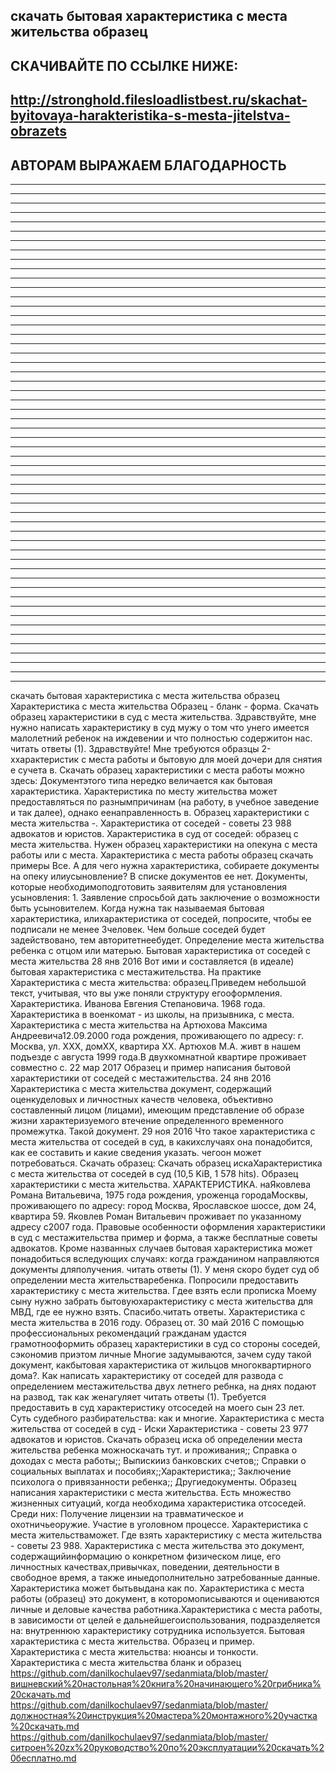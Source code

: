 скачать бытовая характеристика с места жительства образец
--------------------------------------------------
СКАЧИВАЙТЕ ПО ССЫЛКЕ НИЖЕ:
--------------------------------------------------
http://stronghold.filesloadlistbest.ru/skachat-byitovaya-harakteristika-s-mesta-jitelstva-obrazets
--------------------------------------------------
АВТОРАМ ВЫРАЖАЕМ БЛАГОДАРНОСТЬ
--------------------------------------------------
--------------------------------------------------
--------------------------------------------------
--------------------------------------------------
--------------------------------------------------
--------------------------------------------------
--------------------------------------------------
--------------------------------------------------
--------------------------------------------------
--------------------------------------------------
--------------------------------------------------
--------------------------------------------------
--------------------------------------------------
--------------------------------------------------
--------------------------------------------------
--------------------------------------------------
--------------------------------------------------
--------------------------------------------------
--------------------------------------------------
--------------------------------------------------
--------------------------------------------------
--------------------------------------------------
--------------------------------------------------
--------------------------------------------------
--------------------------------------------------
--------------------------------------------------
--------------------------------------------------
--------------------------------------------------
--------------------------------------------------
--------------------------------------------------
--------------------------------------------------
--------------------------------------------------
--------------------------------------------------
--------------------------------------------------
--------------------------------------------------
--------------------------------------------------
--------------------------------------------------
--------------------------------------------------
--------------------------------------------------
--------------------------------------------------
--------------------------------------------------
--------------------------------------------------
--------------------------------------------------
--------------------------------------------------
--------------------------------------------------
--------------------------------------------------
--------------------------------------------------
--------------------------------------------------
--------------------------------------------------
--------------------------------------------------
--------------------------------------------------
--------------------------------------------------
--------------------------------------------------
--------------------------------------------------
--------------------------------------------------
скачать бытовая характеристика с места жительства образец Характеристика с места жительства  Образец - бланк - форма. Скачать образец характеристики в суд с места жительства. Здравствуйте, мне нужно написать характеристику в суд мужу о том что унего имеется малолетний ребенок на иждевении и что полностью содержитон нас. читать ответы (1). Здравствуйте! Мне требуются образцы 2-ххарактеристик с места работы и бытовую для моей дочери для снятия е сучета в. Скачать образец характеристики с места работы можно здесь:  Документэтого типа нередко величается как бытовая характеристика. Характеристика по месту жительства может предоставляться по разнымпричинам (на работу, в учебное заведение и так далее), однако еенаправленность в. Образец характеристики с места жительства -. Характеристика от соседей - советы 23 988 адвокатов и юристов. Характеристика в суд от соседей: образец с места жительства. Нужен образец характеристики на опекуна с места работы или с места. Характеристика с места работы образец скачать примеры  Все. А для чего нужна характеристика, собираете документы на опеку илиусыновление? В списке документов ее нет. Документы, которые необходимоподготовить заявителям для установления усыновления: 1. Заявление спросьбой дать заключение о возможности быть усыновителем. Когда нужна так называемая бытовая характеристика, илихарактеристика от соседей, попросите, чтобы ее подписали не менее 3человек. Чем больше соседей будет задействовано, тем авторитетнеебудет. Определение места жительства ребенка с отцом или матерью. Бытовая характеристика от соседей с места жительства
28 янв 2016  Вот ими и составляется (в идеале) бытовая характеристика с местажительства. На практике  Характеристика с места жительства: образец.Приведем небольшой текст, учитывая, что вы уже поняли структуру егооформления. Характеристика. Иванова Евгения Степановича. 1968 года. Характеристика в военкомат - из школы, на призывника, с места. Характеристика с места жительства на Артюхова Максима Андреевича12.09.2000 года рождения, проживающего по адресу: г. Москва, ул. ХХХ, домХX, квартира XX. Артюхов М.А. живт в нашем подъезде с августа 1999 года.В двухкомнатной квартире проживает совместно с. 22 мар 2017  Образец и пример написания бытовой характеристики от соседей с местажительства. 24 янв 2016  Характеристика с места жительства  документ, содержащий оценкуделовых и личностных качеств человека, объективно составленный лицом (лицами), имеющим представление об образе жизни характеризуемого втечение определенного временного промежутка. Такой документ. 29 ноя 2016  Что такое характеристика с места жительства от соседей в суд, в какихслучаях она понадобится, как ее составить и какие сведения указать.  чегоон может потребоваться. Скачать образец: Скачать образец искаХарактеристика с места жительства от соседей в суд (10,5 KiB, 1 578 hits). Образец характеристики с места жительства. ХАРАКТЕРИСТИКА. наЯковлева Романа Витальевича, 1975 года рождения, уроженца городаМосквы, проживающего по адресу: город Москва, Ярославское шоссе, дом 24, квартира 59. Яковлев Роман Витальевич проживает по указанному адресу с2007 года. Правовые особенности оформления характеристики в суд с местажительства пример и форма, а также бесплатные советы адвокатов. Кроме названных случаев бытовая характеристика может понадобиться вследующих случаях: когда гражданином направляются документы дляполучения. читать ответы (1). У меня скоро будет суд об определении места жительстваребенка. Попросили предоставить характеристику с места жительства. Гдее взять если прописка  Моему сыну нужно забрать бытовуюхарактеристику с места жительства для МВД, где ее нужно взять. Спасибо.читать ответы. Характеристика с места жительства в 2016 году. Образец от. 30 май 2016  С помощью профессиональных рекомендаций гражданам удастся грамотнооформить образец характеристики в суд со стороны соседей, сэкономив приэтом личные  Многие задумываются, зачем суду такой документ, какбытовая характеристика от жильцов многоквартирного дома?. Как написать характеристику от соседей для развода с определением местажительства двух летнего ребнка, на днях подают на развод, так как женагуляет читать ответы (1). Требуется предоставить в суд характеристику отсоседей на моего сын 23 лет. Суть судебного разбирательства: как и многие. Характеристика с места жительства от соседей в суд - Иски
Характеристика - советы 23 977 адвокатов и юристов. Скачать образец иска об определении места жительства ребенка можноскачать тут.  и проживания;; Справка о доходах с места работы;; Выпискииз банковских счетов;; Справки о социальных выплатах и пособиях;;Характеристика;; Заключение психолога о привязанности ребенка;; Другиедокументы. Образец написания характеристики с места жительства. Есть множество жизненных ситуаций, когда необходима характеристика отсоседей. Среди них: Получение лицензии на травматическое и охотничьеоружие. Участие в уголовном процессе. Характеристика с места жительстваможет. Где взять характеристику с места жительства - советы 23 988. Характеристика с места жительства  это документ, содержащийинформацию о конкретном физическом лице, его личностных качествах,привычках, поведении, деятельности в свободное время, а также иныедополнительно затребованные данные. Характеристика может бытьвыдана как по. Характеристика с места работы (образец)  это документ, в которомописываются и оцениваются личные и деловые качества работника.Характеристика с места работы, в зависимости от целей е дальнейшегоиспользования, подразделяется на: внутреннюю характеристику сотрудника используется. Бытовая характеристика с места жительства. Образец и пример. Характеристика с места жительства: нюансы и тонкости. Характеристика с места жительства  бланк и образец
https://github.com/danilkochulaev97/sedanmiata/blob/master/вишневский%20настольная%20книга%20начинающего%20грибника%20скачать.md
https://github.com/danilkochulaev97/sedanmiata/blob/master/должностная%20инструкция%20мастера%20монтажного%20участка%20скачать.md
https://github.com/danilkochulaev97/sedanmiata/blob/master/ситроен%20zx%20руководство%20по%20эксплуатации%20скачать%20бесплатно.md
